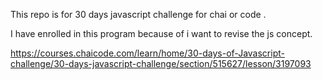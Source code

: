 This repo is for 30 days javascript challenge for chai or code .


I have enrolled in this program because of i want to revise the js concept.

https://courses.chaicode.com/learn/home/30-days-of-Javascript-challenge/30-days-javascript-challenge/section/515627/lesson/3197093
